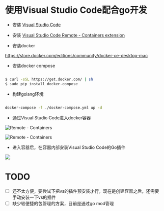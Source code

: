 # 使用Visual Studio Code配合go开发

* 安装 [Visual Studio Code](https://code.visualstudio.com)

* 安装 [Visual Studio Code Remote - Containers
 extension](https://marketplace.visualstudio.com/items?itemName=ms-vscode-remote.remote-containers)

* 安装docker

https://store.docker.com/editions/community/docker-ce-desktop-mac

* 安装docker compose

```bash

$ curl -sSL https://get.docker.com/ | sh
$ sudo pip install docker-compose

```

* 构建golang环境

```bash

docker-compose -f ./docker-compose.yml up -d

```

* 通过Visual Studio Code进入docker容器

![Remote - Containers](https://tva1.sinaimg.cn/large/006y8mN6gy1g6c7atnt9kj31c00u00x6.jpg)

![Remote - Containers](https://tva1.sinaimg.cn/large/006y8mN6gy1g6c7cr6jg5j31c00u0dnn.jpg)

* 进入容器后，在容器内部安装Visual Studio Code的Go插件

![](https://tva1.sinaimg.cn/large/006y8mN6gy1g6c7loc93yj31c00u0als.jpg)

# TODO

* [ ] 还不太方便，要尝试下把vs的插件预安装才行，现在是创建容器之后，还需要手动安装一下vs的插件
* [ ] 缺少较便捷的包管理的方案，目前是通过go mod管理